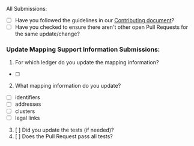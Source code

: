 All Submissions:

* [ ] Have you followed the guidelines in our [Contributing document](https://blockchain-technology-lab.github.io/pooling-analysis/contribute)?
* [ ] Have you checked to ensure there aren't other open Pull Requests for the same update/change?

### Update Mapping Support Information Submissions:

1. For which ledger do you update the mapping information?
  * [ ] 
2. What mapping information do you update?
  * [ ] identifiers
  * [ ] addresses
  * [ ] clusters
  * [ ] legal links
3. [ ] Did you update the tests (if needed)?
4. [ ] Does the Pull Request pass all tests?
